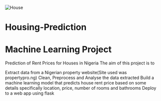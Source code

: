 ![House](https://user-images.githubusercontent.com/88309862/213544677-e854481f-7a1b-4ed8-89a8-d72b92c6d09a.PNG)

# Housing-Prediction
# Machine Learning Project
Prediction of Rent Prices for Houses in Nigeria
The aim of this project is to

Extract data from a Nigerian property website(Site used was propertypro.ng)
Clean, Preprocess and Analyse the data extracted
Build a machine learning model that predicts house rent price based on some details specifically location, price, number of rooms and bathrooms
Deploy to a web app using flask

